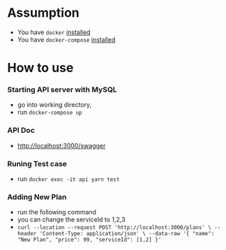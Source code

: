 # Assumption

- You have `docker` [installed](https://docs.docker.com/)
- You have `docker-compose` [installed](https://docs.docker.com/compose/install)

# How to use

### Starting API server with MySQL

- go into working directory,
- run `docker-compose up`

### API Doc

- <http://localhost:3000/swagger>

### Runing Test case

- run `docker exec -it api yarn test`

### Adding New Plan

- run the following command
- you can change the serviceId to 1,2,3
- `curl --location --request POST 'http://localhost:3000/plans' \ --header 'Content-Type: application/json' \ --data-raw '{ "name": "New Plan", "price": 99, "serviceId": [1,2] }'`

